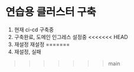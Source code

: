 # 연습용 클러스터 구축 

1. 현재 ci-cd 구축중
2. 구축완료, 도메인 인그레스  설정중
<<<<<<< HEAD
3. 재설정 재설정
=======
3. 재설정, 실패
>>>>>>> main
